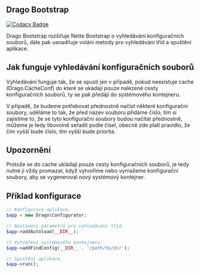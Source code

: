 ## Drago Bootstrap

[![Codacy Badge](https://api.codacy.com/project/badge/Grade/bca7c54deec24262898d74e62dcfbb1e)](https://www.codacy.com/app/accgit/bootstrap?utm_source=github.com&utm_medium=referral&utm_content=drago-ex/bootstrap&utm_campaign=badger)

Drago Bootstrap rozšiřuje Nette Bootstrap o vyhledávání konfiguračních souborů, dále pak usnadňuje
volání metody pro vyhledávání tříd a spuštění aplikace.

## Jak funguje vyhledávání konfiguračních souborů

Vyhledávání funguje tak, že se spustí jen v případě, pokud neexistuje cache (Drago.CacheConf) do které se ukádají
pouze nalezené cesty konfiguračních souborů, ty se pak předají do systémového kontejneru.

V případě, že budeme potřebovat přednostně načíst některé konfigurační soubory, uděláme to tak, že před název souboru
přidáme číslo, tím si zajistíme to, že se tyto konfigurační soubory budou načítat přednostně, můžeme je tedy libovolně
seřadit podle čísel, obecně zde platí pravidlo, že čím vyšší bude číslo, tím vyšší bude priorita.

## Upozornění

Protože se do cache ukládají pouze cesty konfiguračních souborů, je tedy nutné ji vždy promazat, když vytvoříme nebo
vymažeme konfigurační soubory, aby se vygeneroval nový systémový kontejner.

## Příklad konfigurace

```php
// Konfigurace aplikace.
$app = new Drago\Configurator;

// Nastavení parametrů pro vyhledávání tříd.
$app->addAutoload(__DIR__);

// Vytvoření systémového kontejneru.
$app->addFindConfig(__DIR__ . '/path/to/dir');

// Spuštění aplikace.
$app->run();
```
